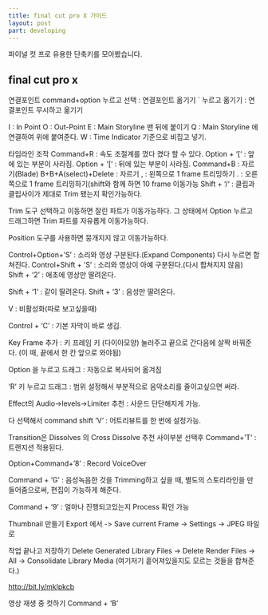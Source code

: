 ```yaml
---
title: final cut pro X 가이드
layout: post
part: developing
---
```


파이널 컷 프로 유용한 단축키를 모아봤습니다.
## final cut pro x

연결포인트
command+option 누르고 선택 : 연결포인트 옮기기
` 누르고 옮기기 : 연결포인트 무시하고 옮기기




I : In Point
O : Out-Point
E : Main Storyline 맨 뒤에 붙이기
Q : Main Storyline 에 연결하여 위에 붙여준다.
W : Time Indicator 기준으로 비집고 넣기.


타임라인 조작
Command+R : 속도 조절계를 껐다 켰다 할 수 있다.
Option + ‘[‘ : 앞에 있는 부분이 사라짐.
Option + ‘[‘ : 뒤에 있는 부분이 사라짐.
Command+B : 자르기(Blade)
B+B+A(select)+Delete : 자르기
, : 왼쪽으로 1 frame 트리밍하기
. : 오른쪽으로 1 frame 트리밍하기(shift와 함께 하면 10 frame 이동가능
Shift + ‘/‘ : 클립과 클립사이가 제대로 Trim 됐는지 확인가능하다.

Trim 도구 선택하고 이동하면 잘린 파트가 이동가능하다.
그 상태에서 Option 누르고 드래그하면 Trim 파트를 자유롭게 이동가능하다.

Position 도구를 사용하면 뭉개지지 않고 이동가능하다.


Control+Option+’S’  : 소리와 영상 구분된다.(Expand Components) 다시 누르면 합쳐진다.
Control+Shift + ’S’ : 소리와 영상이 아예 구분된다.(다시 합쳐지지 않음)
Shift + ‘2’ : 애초에 영상만 딸려온다.

Shift + ‘1’ : 같이 딸려온다.
Shift + ‘3’ : 음성만 딸려온다.

V : 비활성화(따로 보고싶을때)

Control + ‘C’ : 기본 자막이 바로 생김.

Key Frame 추가 : 키 프레임 키 (다이아모양) 눌러주고 끝으로 간다음에 살짝 바꿔준다.
(이 때, 끝에서 한 칸 앞으로 와야됨)

Option 을 누르고 드래그 : 자동으로 복사되어 옮겨짐

‘R’ 키 누르고 드래그 : 범위 설정해서 부분적으로 음악소리를 줄이고싶으면 써라.

Effect의 Audio->levels->Limiter 추천 : 사운드 단단해지게 가능.

다 선택해서 command shift ‘V’ : 어트리뷰트를 한 번에 설정가능.

Transition은 Dissolves 의 Cross Dissolve 추천 
사이부분 선택후 Command+’T’ : 트랜지션 적용된다.

Option+Command+’8’ : Record VoiceOver

Command + ‘G’ : 음성녹음한 것을 Trimming하고 싶을 때, 별도의 스토리라인을 만들어줌으로써, 편집이 가능하게 해준다.

Command + ‘9’ : 얼마나 진행되고있는지 Process 확인 가능


Thumbnail 만들기
Export 에서 -> Save current Frame -> Settings -> JPEG 파일로



작업 끝나고 저장하기
Delete Generated Library Files -> Delete Render Files -> All -> Consolidate Library Media (여기저기 흩어져있을지도 모르는 것들을 합쳐준다.)


http://bit.ly/mklpkcb



영상 재생 중 컷하기
Command + ‘B’
